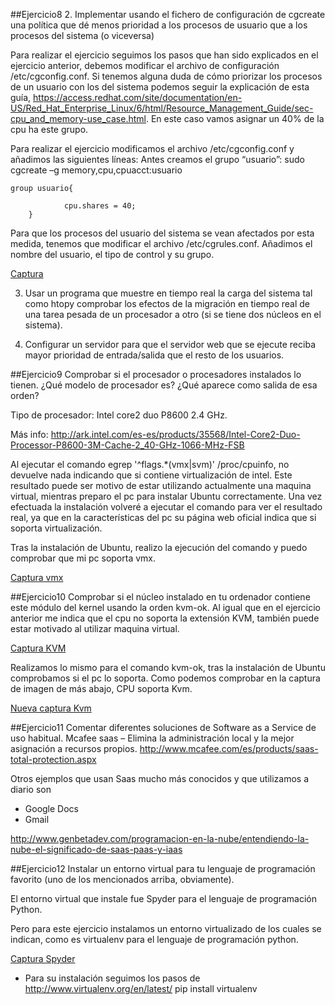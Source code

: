##Ejercicio8
2. Implementar usando el fichero de configuración de cgcreate una política que dé menos prioridad a los procesos de usuario que a los procesos del sistema (o viceversa)

Para realizar el ejercicio seguimos los pasos que han sido explicados en el ejercicio anterior, debemos modificar el archivo de configuración /etc/cgconfig.conf. Si tenemos alguna duda de cómo priorizar los procesos de un usuario con los del sistema podemos seguir la explicación de esta guía, https://access.redhat.com/site/documentation/en-US/Red_Hat_Enterprise_Linux/6/html/Resource_Management_Guide/sec-cpu_and_memory-use_case.html. En este caso vamos asignar un 40% de la cpu ha este grupo.

Para realizar el ejercicio modificamos el archivo /etc/cgconfig.conf y añadimos las siguientes líneas:
Antes creamos el grupo “usuario”: sudo cgcreate –g memory,cpu,cpuacct:usuario

	group usuario{

                cpu.shares = 40;
        }

Para que los procesos del usuario del sistema se vean afectados por esta medida, tenemos que modificar el archivo /etc/cgrules.conf. Añadimos el nombre del usuario, el tipo de control y su grupo.

[Captura](https://github.com/rafacruiz/IV/blob/master/foto1.jpg)

3. Usar un programa que muestre en tiempo real la carga del sistema tal como htopy comprobar los efectos de la migración en tiempo real de una tarea pesada de un procesador a otro (si se tiene dos núcleos en el sistema). 

4. Configurar un servidor para que el servidor web que se ejecute reciba mayor prioridad de entrada/salida que el resto de los usuarios.



##Ejercicio9
Comprobar si el procesador o procesadores instalados lo tienen. ¿Qué modelo de procesador es? ¿Qué aparece como salida de esa orden?

Tipo de procesador: Intel core2 duo P8600 2.4 GHz.

Más info: http://ark.intel.com/es-es/products/35568/Intel-Core2-Duo-Processor-P8600-3M-Cache-2_40-GHz-1066-MHz-FSB

Al ejecutar el comando egrep '^flags.*(vmx|svm)' /proc/cpuinfo, no devuelve nada indicando que si contiene virtualización de intel. Este resultado puede ser motivo de estar utilizando actualmente una maquina virtual, mientras preparo el pc para instalar Ubuntu correctamente. Una vez efectuada la instalación volveré a ejecutar el comando para ver el resultado real, ya que en la características del pc su página web oficial indica que si soporta virtualización.

Tras la instalación de Ubuntu, realizo la ejecución del comando y puedo comprobar que mi pc soporta vmx.

[Captura vmx](https://github.com/rafacruiz/IV/blob/master/ejer8.png)

##Ejercicio10
Comprobar si el núcleo instalado en tu ordenador contiene este módulo del kernel usando la orden kvm-ok.
Al igual que en el ejercicio anterior me indica que el cpu no soporta la extensión KVM, también puede estar motivado al utilizar maquina virtual.

[Captura KVM](https://github.com/rafacruiz/IV/blob/master/foto2.jpg)

Realizamos lo mismo para el comando kvm-ok, tras la instalación de Ubuntu comprobamos si el pc lo soporta. Como podemos comprobar en la captura de imagen de más abajo, CPU soporta Kvm.

[Nueva captura Kvm](https://github.com/rafacruiz/IV/blob/master/kvm.png)

##Ejercicio11
Comentar diferentes soluciones de Software as a Service de uso habitual.
Mcafee saas – Elimina la administración local y la mejor asignación a recursos propios.
http://www.mcafee.com/es/products/saas-total-protection.aspx

Otros ejemplos que usan Saas mucho más conocidos y que utilizamos a diario son
 * Google Docs
 * Gmail

http://www.genbetadev.com/programacion-en-la-nube/entendiendo-la-nube-el-significado-de-saas-paas-y-iaas

##Ejercicio12
Instalar un entorno virtual para tu lenguaje de programación favorito (uno de los mencionados arriba, obviamente).

El entorno virtual que instale fue Spyder para el lenguaje de programación Python.

Pero para este ejercicio instalamos un entorno virtualizado de los cuales se indican, como es virtualenv para el lenguaje de programación python.

[Captura Spyder](https://github.com/rafacruiz/IV/blob/master/foto3.jpg)
 
 * Para su instalación seguimos los pasos de http://www.virtualenv.org/en/latest/
   pip install virtualenv

